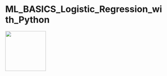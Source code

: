 # ML_BASICS_Logistic_Regression_with_Python


<img src="https://render.githubusercontent.com/render/math?math=z=\frac{1}{1 \p e{^-z}}" width="128" height="128">


